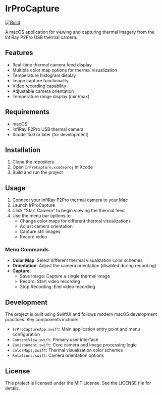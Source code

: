# IrProCapture

[![Build](https://github.com/atomic14/InfiRayCapture/actions/workflows/build.yml/badge.svg)](https://github.com/atomic14/InfiRayCapture/actions/workflows/build.yml)

A macOS application for viewing and capturing thermal imagery from the InfiRay P2Pro USB thermal camera.

## Features

- Real-time thermal camera feed display
- Multiple color map options for thermal visualization
- Temperature histogram display
- Image capture functionality
- Video recording capability
- Adjustable camera orientation
- Temperature range display (min/max)

## Requirements

- macOS
- InfiRay P2Pro USB thermal camera
- Xcode 15.0 or later (for development)

## Installation

1. Clone the repository
2. Open `IrProCapture.xcodeproj` in Xcode
3. Build and run the project

## Usage

1. Connect your InfiRay P2Pro thermal camera to your Mac
2. Launch IrProCapture
3. Click "Start Camera" to begin viewing the thermal feed
4. Use the menu bar options to:
   - Change color maps for different thermal visualizations
   - Adjust camera orientation
   - Capture still images
   - Record video

### Menu Commands

- **Color Map**: Select different thermal visualization color schemes
- **Orientation**: Adjust the camera orientation (disabled during recording)
- **Capture**:
  - Save Image: Capture a single thermal image
  - Record: Start video recording
  - Stop Recording: End video recording

## Development

The project is built using SwiftUI and follows modern macOS development practices. Key components include:

- `IrProCaptureApp.swift`: Main application entry point and menu configuration
- `ContentView.swift`: Primary user interface
- `Environment.swift`: Core camera and image processing logic
- `ColorMaps.swift`: Thermal visualization color schemes
- `Rotations.swift`: Camera orientation options

## License

This project is licensed under the MIT License. See the LICENSE file for details.